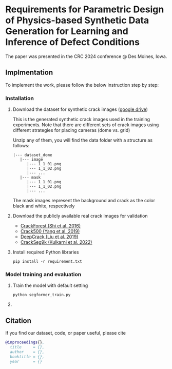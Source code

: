 # Requirements for Parametric Design of Physics-based Synthetic Data Generation for Learning and Inference of Defect Conditions
The paper was presented in the CRC 2024 conference @ Des Moines, Iowa.

## Implmentation

To implement the work, please follow the below instruction step by step:

### Installation

1. Download the dataset for synthetic crack images ([google drive](https://drive.google.com/drive/folders/1wc5jiEJ1cVaDnWYtZxB0zPIdWyUE-7Hv?usp=sharing))

    This is the generated synthetic crack images used in the training experiments. Note that there are different sets of crack images using different strategies for placing cameras (dome vs. grid)

    Unzip any of them, you will find the data folder with a structure as follows:
    ```
    |--- dataset_dome
       |--- image
          |--- 1_1_01.png
          |--- 1_1_02.png
          |--- ...
       |--- mask
          |--- 1_1_01.png
          |--- 1_1_02.png
          |--- ...
    ```

    The mask images represent the background and crack as the color black and white, respectively

2. Download the publicly available real crack images for validation
    * [CrackForest (Shi et al. 2016)](https://github.com/cuilimeng/CrackForest-dataset/tree/master)
    * [Crack500 (Yang et al. 2019)](https://www.kaggle.com/datasets/pauldavid22/crack50020220509t090436z001)
    * [DeepCrack (Liu et al. 2019)](https://github.com/yhlleo/DeepCrack)
    * [CrackSeg9k (Kulkarni et al. 2022)](https://dataverse.harvard.edu/dataset.xhtml?persistentId=doi:10.7910/DVN/EGIEBY)

3. Install required Python libraries
    ```
    pip install -r requirement.txt
    ```

### Model training and evaluation
1. Train the model with default setting
    ```
    python segformer_train.py 
    ```
2. 

## Citation
If you find our dataset, code, or paper useful, please cite
```bibtex
@inproceedings{},
  title     = {},
  author    = {},
  booktitle = {},
  year      = {}
```